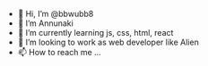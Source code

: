 - 👋 Hi, I’m @bbwubb8
- 👀 I’m Annunaki
- 🌱 I’m currently learning js, css, html, react
- 💞️ I’m looking to work as web developer like Alien
- 📫 How to reach me ... 

<!---
bbwubb8/bbwubb8 is a ✨ special ✨ repository because its `README.md` (this file) appears on your GitHub profile.
You can click the Preview link to take a look at your changes.
--->
